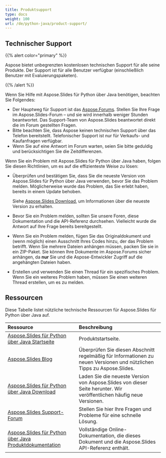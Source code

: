 ```yaml
---
title: Produktsupport
type: docs
weight: 100
url: /de/python-java/product-support/
---
```


## **Technischer Support**
{{% alert color="primary" %}}

Aspose bietet unbegrenzten kostenlosen technischen Support für alle seine Produkte. Der Support ist für alle Benutzer verfügbar (einschließlich Benutzer mit Evaluierungspaketen).

{{% /alert %}} 

Wenn Sie Hilfe mit Aspose.Slides für Python über Java benötigen, beachten Sie Folgendes:

- Der Hauptweg für Support ist das [Aspose.Forums](https://forum.aspose.com/c/slides/11). Stellen Sie Ihre Frage im Aspose.Slides-Forum – und sie wird innerhalb weniger Stunden beantwortet. Das Support-Team von Aspose.Slides beantwortet direkt die im Forum gestellten Fragen.
- Bitte beachten Sie, dass Aspose keinen technischen Support über das Telefon bereitstellt. Telefonischer Support ist nur für Verkaufs- und Kaufanfragen verfügbar.
- Wenn Sie auf eine Antwort im Forum warten, seien Sie bitte geduldig und berücksichtigen Sie die Zeitdifferenzen.

Wenn Sie ein Problem mit Aspose.Slides für Python über Java haben, folgen Sie diesen Richtlinien, um es auf die effizienteste Weise zu lösen:

- Überprüfen und bestätigen Sie, dass Sie die neueste Version von Aspose.Slides für Python über Java verwenden, bevor Sie das Problem melden. Möglicherweise wurde das Problem, das Sie erlebt haben, bereits in einem Update behoben.

  Siehe [Aspose.Slides Download](https://releases.aspose.com/slides/python-java/), um Informationen über die neueste Version zu erhalten.

- Bevor Sie ein Problem melden, sollten Sie unsere Foren, diese Dokumentation und die API-Referenz durchsehen. Vielleicht wurde die Antwort auf Ihre Frage bereits bereitgestellt.

- Wenn Sie ein Problem melden, fügen Sie das Originaldokument und (wenn möglich) einen Ausschnitt Ihres Codes hinzu, der das Problem betrifft. Wenn Sie mehrere Dateien anhängen müssen, packen Sie sie in ein ZIP-Paket. Sie können Ihre Dokumente im Aspose.Forums sicher anhängen, da **nur** Sie und die Aspose-Entwickler Zugriff auf die angehängten Dateien haben.

- Erstellen und verwenden Sie einen Thread für ein spezifisches Problem. Wenn Sie ein weiteres Problem haben, müssen Sie einen weiteren Thread erstellen, um es zu melden.

## **Ressourcen**

Diese Tabelle listet nützliche technische Ressourcen für Aspose.Slides für Python über Java auf.

|**Ressource**|**Beschreibung**|
| :- | :- |
|[Aspose.Slides für Python über Java Startseite](https://products.aspose.com/slides/python-java/)|Produktstartseite.|
|[Aspose.Slides Blog](https://blog.aspose.com/category/slides/)|Überprüfen Sie diesen Abschnitt regelmäßig für Informationen zu neuen Versionen und nützlichen Tipps zu Aspose.Slides.|
|[Aspose.Slides für Python über Java Download](https://releases.aspose.com/slides/python-java/)|Laden Sie die neueste Version von Aspose.Slides von dieser Seite herunter. Wir veröffentlichen häufig neue Versionen.|
|[Aspose.Slides Support-Forum](https://forum.aspose.com/c/slides/11)|Stellen Sie hier Ihre Fragen und Probleme für eine schnelle Lösung.|
|[Aspose.Slides für Python über Java Produktdokumentation](/slides/de/python-java/)|Vollständige Online-Dokumentation, die dieses Dokument und die Aspose.Slides API-Referenz enthält.|